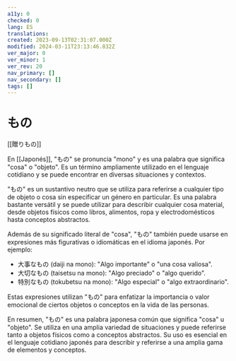 ```yaml
---
a11y: 0
checked: 0
lang: ES
translations: 
created: 2023-09-13T02:31:07.000Z
modified: 2024-03-11T23:13:46.832Z
ver_major: 0
ver_minor: 1
ver_rev: 20
nav_primary: []
nav_secondary: []
tags: []
---
```

# もの

[[贈りもの]]

En [[Japonés]], "もの" se pronuncia "mono" y es una palabra que significa "cosa" o "objeto". Es un término ampliamente utilizado en el lenguaje cotidiano y se puede encontrar en diversas situaciones y contextos.

"もの" es un sustantivo neutro que se utiliza para referirse a cualquier tipo de objeto o cosa sin especificar un género en particular. Es una palabra bastante versátil y se puede utilizar para describir cualquier cosa material, desde objetos físicos como libros, alimentos, ropa y electrodomésticos hasta conceptos abstractos.

Además de su significado literal de "cosa", "もの" también puede usarse en expresiones más figurativas o idiomáticas en el idioma japonés. Por ejemplo:

- 大事なもの (daiji na mono): "Algo importante" o "una cosa valiosa".
- 大切なもの (taisetsu na mono): "Algo preciado" o "algo querido".
- 特別なもの (tokubetsu na mono): "Algo especial" o "algo extraordinario".

Estas expresiones utilizan "もの" para enfatizar la importancia o valor emocional de ciertos objetos o conceptos en la vida de las personas.

En resumen, "もの" es una palabra japonesa común que significa "cosa" u "objeto". Se utiliza en una amplia variedad de situaciones y puede referirse tanto a objetos físicos como a conceptos abstractos. Su uso es esencial en el lenguaje cotidiano japonés para describir y referirse a una amplia gama de elementos y conceptos.